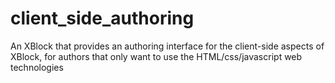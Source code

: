 # client_side_authoring
An XBlock that provides an authoring interface for the client-side aspects of XBlock, for authors that only want to use the HTML/css/javascript web technologies
